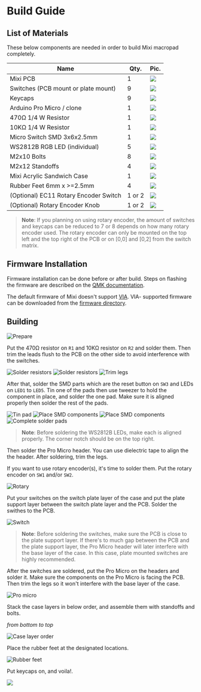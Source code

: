 # Build Guide

## List of Materials

These below components are needed in order to build Mixi macropad completely.

| Name                                  |   Qty. | Pic.                                  |
|---------------------------------------|--------|---------------------------------------|
| Mixi PCB                              |      1 | ![](https://i.imgur.com/G1R2raZt.jpg) |
| Switches (PCB mount or plate mount)   |      9 | ![](https://i.imgur.com/IYepZ86t.jpg) |
| Keycaps                               |      9 | ![](https://i.imgur.com/IUYmllPt.jpg) |
| Arduino Pro Micro / clone             |      1 | ![](https://i.imgur.com/X5aqknNt.jpg) |
| 470Ω 1/4 W Resistor                   |      1 | ![](https://i.imgur.com/f5QIO8tt.jpg) |
| 10KΩ 1/4 W Resistor                   |      1 | ![](https://i.imgur.com/B0Q0Dfmt.jpg) |
| Micro Switch SMD 3x6x2.5mm            |      1 | ![](https://i.imgur.com/arVxMoot.jpg) |
| WS2812B RGB LED (individual)          |      5 | ![](https://i.imgur.com/NDJdu9Kt.jpg) |
| M2x10 Bolts                           |      8 | ![](https://i.imgur.com/wrFVZyFt.jpg) |
| M2x12 Standoffs                       |      4 | ![](https://i.imgur.com/oKORk9Et.jpg) |
| Mixi Acrylic Sandwich Case            |      1 | ![](https://i.imgur.com/Seof9ejt.jpg) |
| Rubber Feet 6mm x >=2.5mm             |      4 | ![](https://i.imgur.com/04lfNT0t.jpg) |
| (Optional) EC11 Rotary Encoder Switch | 1 or 2 | ![](https://i.imgur.com/t4BbMint.jpg) |
| (Optional) Rotary Encoder Knob        | 1 or 2 | ![](https://i.imgur.com/pJnMIWrt.jpg) |

> **Note**: If you planning on using rotary encoder, the amount of switches and
> keycaps can be reduced to 7 or 8 depends on how many rotary encoder used. The
> rotary encoder can only be mounted on the top left and the top right of the
> PCB or on [0,0] and [0,2] from the switch matrix.

## Firmware Installation

Firmware installation can be done before or after build. Steps on flashing the
firmware are described on the
[QMK documentation](https://docs.qmk.fm/#/newbs_flashing).

The default firmware of Mixi doesn't support [VIA](https://caniusevia.com). VIA-
supported firmware can be downloaded from the [firmware directory](/firmware).

## Building

![Prepare](https://i.imgur.com/G1R2raZm.jpg)

Put the 470Ω resistor on `R1` and 10KΩ resistor on `R2` and solder them. Then
trim the leads flush to the PCB on the other side to avoid interference with
the switches.

![Solder resistors](https://i.imgur.com/UX7Z2cUm.jpg)
![Solder resistors](https://i.imgur.com/JEl6zVxm.jpg)
![Trim legs](https://i.imgur.com/12rAxZym.jpg)

After that, solder the SMD parts which are the reset button on `SW3` and LEDs on
`LED1` to `LED5`. Tin one of the pads then use tweezer to hold the component in
place, and solder the one pad. Make sure it is aligned properly then solder the
rest of the pads.

![Tin pad](https://i.imgur.com/bWvD9qvm.jpg)
![Place SMD components](https://i.imgur.com/KK0JXVOm.jpg)
![Place SMD components](https://i.imgur.com/CqszDUZm.jpg)
![Complete solder pads](https://i.imgur.com/PdLu1aom.jpg)

> **Note**: Before soldering the WS2812B LEDs, make each is aligned properly.
> The corner notch should be on the top right.

Then solder the Pro Micro header. You can use dielectric tape to align the
the header. After soldering, trim the legs.

If you want to use rotary encoder(s), it's time to solder them. Put the rotary
encoder on `SW1` and/or `SW2`.

![Rotary](https://i.imgur.com/s4X3ddYm.jpg)

Put your switches on the switch plate layer of the case and put the plate
support layer between the switch plate layer and the PCB. Solder the swithes to
the PCB.

![Switch](https://i.imgur.com/EmnORK0m.jpg)

> **Note**: Before soldering the switches, make sure the PCB is close to the
> plate support layer. If there's to much gap between the PCB and the plate
> support layer, the Pro Micro header will later interfere with the base layer
> of the case. In this case, plate mounted switches are highly recommended.

After the switches are soldered, put the Pro Micro on the headers and solder it.
Make sure the components on the Pro Micro is facing the PCB. Then trim the
legs so it won't interfere with the base layer of the case.

![Pro micro](https://i.imgur.com/mylS2t2m.jpg)

Stack the case layers in below order, and assemble them with standoffs and bolts.

*from bottom to top*

![Case layer order](https://i.imgur.com/Q2gwhIem.jpg)

Place the rubber feet at the designated locations.

![Rubber feet](https://i.imgur.com/ogmd9iIm.jpg)

Put keycaps on, and voila!.

![](https://i.imgur.com/sv39K2hm.jpg)
